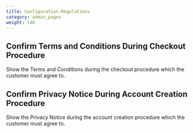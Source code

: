 ```yaml
---
title: Configuration-Regulations
category: admin_pages
weight: 140 
---
```


<h2 id="confirm_terms_and_conditions_during_checkout_procedure">Confirm Terms and Conditions During Checkout Procedure</h2>

<div class='indent'>Show the Terms and Conditions during the checkout procedure which the customer must agree to.</div>


<h2 id="confirm_privacy_notice_during_account_creation_procedure">Confirm Privacy Notice During Account Creation Procedure</h2>

<div class='indent'>Show the Privacy Notice during the account creation procedure which the customer must agree to.</div>


